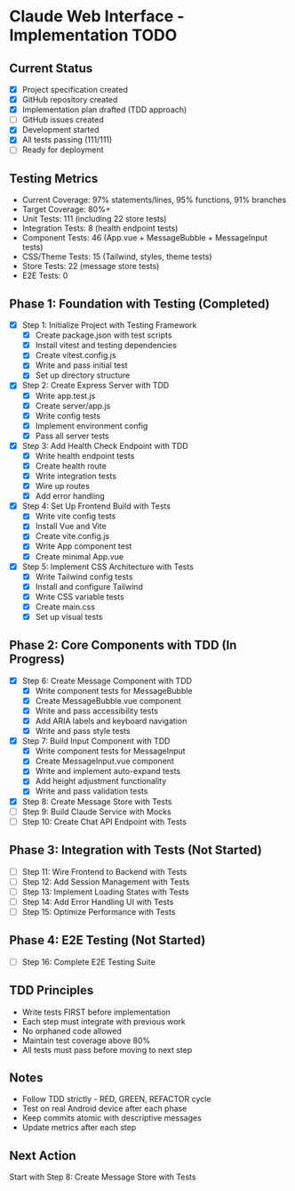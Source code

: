 # Claude Web Interface - Implementation TODO

## Current Status
- [x] Project specification created
- [x] GitHub repository created
- [x] Implementation plan drafted (TDD approach)
- [ ] GitHub issues created
- [x] Development started
- [x] All tests passing (111/111)
- [ ] Ready for deployment

## Testing Metrics
- Current Coverage: 97% statements/lines, 95% functions, 91% branches
- Target Coverage: 80%+
- Unit Tests: 111 (including 22 store tests)
- Integration Tests: 8 (health endpoint tests)  
- Component Tests: 46 (App.vue + MessageBubble + MessageInput tests)
- CSS/Theme Tests: 15 (Tailwind, styles, theme tests)
- Store Tests: 22 (message store tests)
- E2E Tests: 0

## Phase 1: Foundation with Testing (Completed)
- [x] Step 1: Initialize Project with Testing Framework
  - [x] Create package.json with test scripts
  - [x] Install vitest and testing dependencies
  - [x] Create vitest.config.js
  - [x] Write and pass initial test
  - [x] Set up directory structure
  
- [x] Step 2: Create Express Server with TDD
  - [x] Write app.test.js
  - [x] Create server/app.js
  - [x] Write config tests
  - [x] Implement environment config
  - [x] Pass all server tests
  
- [x] Step 3: Add Health Check Endpoint with TDD
  - [x] Write health endpoint tests
  - [x] Create health route
  - [x] Write integration tests
  - [x] Wire up routes
  - [x] Add error handling
  
- [x] Step 4: Set Up Frontend Build with Tests
  - [x] Write vite config tests
  - [x] Install Vue and Vite
  - [x] Create vite.config.js
  - [x] Write App component test
  - [x] Create minimal App.vue
  
- [x] Step 5: Implement CSS Architecture with Tests
  - [x] Write Tailwind config tests
  - [x] Install and configure Tailwind
  - [x] Write CSS variable tests
  - [x] Create main.css
  - [x] Set up visual tests

## Phase 2: Core Components with TDD (In Progress)
- [x] Step 6: Create Message Component with TDD
  - [x] Write component tests for MessageBubble
  - [x] Create MessageBubble.vue component
  - [x] Write and pass accessibility tests
  - [x] Add ARIA labels and keyboard navigation
  - [x] Write and pass style tests
- [x] Step 7: Build Input Component with TDD
  - [x] Write component tests for MessageInput
  - [x] Create MessageInput.vue component
  - [x] Write and implement auto-expand tests
  - [x] Add height adjustment functionality
  - [x] Write and pass validation tests
- [x] Step 8: Create Message Store with Tests
- [ ] Step 9: Build Claude Service with Mocks
- [ ] Step 10: Create Chat API Endpoint with Tests

## Phase 3: Integration with Tests (Not Started)
- [ ] Step 11: Wire Frontend to Backend with Tests
- [ ] Step 12: Add Session Management with Tests
- [ ] Step 13: Implement Loading States with Tests
- [ ] Step 14: Add Error Handling UI with Tests
- [ ] Step 15: Optimize Performance with Tests

## Phase 4: E2E Testing (Not Started)
- [ ] Step 16: Complete E2E Testing Suite

## TDD Principles
- Write tests FIRST before implementation
- Each step must integrate with previous work
- No orphaned code allowed
- Maintain test coverage above 80%
- All tests must pass before moving to next step

## Notes
- Follow TDD strictly - RED, GREEN, REFACTOR cycle
- Test on real Android device after each phase
- Keep commits atomic with descriptive messages
- Update metrics after each step

## Next Action
Start with Step 8: Create Message Store with Tests